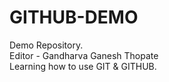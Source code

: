 # GITHUB-DEMO
Demo Repository.
<br>
Editor - Gandharva Ganesh Thopate
<br>
Learning how to use GIT & GITHUB.
